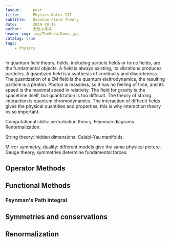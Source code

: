 ```yaml
---
layout:     post
title:      Physics Notes III
subtitle:   Quantum Field Theory
date:       2019-10-15
author:     无敌小呆呆
header-img: img/TheGreatDome.jpg
catalog: true
tags:
    - Physics
---
```


In quantum field theory, fields, including particle fields or force fields, are the fundamental objects. A field is always existing, its vibrations produces particles. A quantized field is a synthesis of continuity and discreteness. The quantization of a EM field is the quantum eleltrodynamics, the resulting particle is a photon. Photon is massless, so it has no feeling of time, and its speed is the maximal speed in relativity. The field for gravity is the spacetime itself, but quantization is too difficult. The theory of strong interaction is quantum chromodynamics. The interaction of difficult fields gives the physical quantities and properties, this is why interaction theory os so important.

Computational skills: perturbation theory, Feynman diagrams. Renormalization.

String theory: hidden dimensions: Calabi-Yau manifolds.

Mirror symmetry, duality: different models give the same physical picture. Gauge theory, symmetries determine fundamental forces.


## Operator Methods

## Functional Methods

### Feynman's Path Integral

## Symmetries and conservations
## Renormalization
